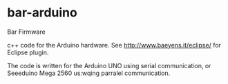 # bar-arduino
Bar Firmware

c++ code for the Arduino hardware. See http://www.baeyens.it/eclipse/ for Eclipse plugin.

The code is written for the Arduino UNO using serial communication, or Seeeduino Mega 2560 us:wqing parralel communication.

